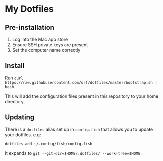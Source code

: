 # My Dotfiles

## Pre-installation

1. Log into the Mac app store
2. Ensure SSH private keys are present
3. Set the computer name correctly

## Install

Run `curl https://raw.githubusercontent.com/orf/dotfiles/master/bootstrap.sh | bash`

This will add the configuration files present in this repository to your 
home directory.

## Updating

There is a `dotfiles` alias set up in `config.fish` that allows you to 
update your dotfiles. e.g:

`dotfiles add ~/.config/fish/config.fish`

It expands to `git --git-dir=$HOME/.dotfiles/ --work-tree=$HOME`.


